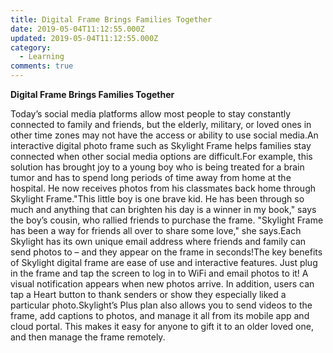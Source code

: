 ```yaml
---
title: Digital Frame Brings Families Together
date: 2019-05-04T11:12:55.000Z
updated: 2019-05-04T11:12:55.000Z
category:
  - Learning
comments: true
---
```

**Digital Frame Brings Families Together**

Today’s social media platforms allow most people to stay constantly connected to family and friends, but the elderly, military, or loved ones in other time zones may not have the access or ability to use social media.An interactive digital photo frame such as Skylight Frame helps families stay connected when other social media options are difficult.For example, this solution has brought joy to a young boy who is being treated for a brain tumor and has to spend long periods of time away from home at the hospital. He now receives photos from his classmates back home through Skylight Frame."This little boy is one brave kid. He has been through so much and anything that can brighten his day is a winner in my book," says the boy’s cousin, who rallied friends to purchase the frame. "Skylight Frame has been a way for friends all over to share some love," she says.Each Skylight has its own unique email address where friends and family can send photos to – and they appear on the frame in seconds!The key benefits of Skylight digital frame are ease of use and interactive features. Just plug in the frame and tap the screen to log in to WiFi and email photos to it! A visual notification appears when new photos arrive. In addition, users can tap a Heart button to thank senders or show they especially liked a particular photo.Skylight’s Plus plan also allows you to send videos to the frame, add captions to photos, and manage it all from its mobile app and cloud portal. This makes it easy for anyone to gift it to an older loved one, and then manage the frame remotely.